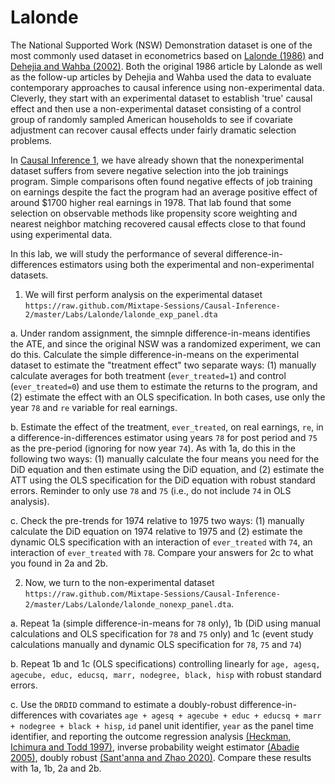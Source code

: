 # Lalonde

The National Supported Work (NSW) Demonstration dataset is one of the most commonly used dataset in econometrics based on [Lalonde (1986)](https://econpapers.repec.org/article/aeaaecrev/v_3a76_3ay_3a1986_3ai_3a4_3ap_3a604-20.htm) and [Dehejia and Wahba (2002)](https://www.uh.edu/~adkugler/Dehejia&Wahba.pdf). Both the original 1986 article by Lalonde as well as the follow-up articles by Dehejia and Wahba used the data to evaluate contemporary approaches to causal inference using non-experimental data. Cleverly, they start with an experimental dataset to establish 'true' causal effect and then use a non-experimental dataset consisting of a control group of randomly sampled American households to see if covariate adjustment can recover causal effects under fairly dramatic selection problems. 

In [Causal Inference 1](github.com/Mixtape-Sessions/Causal-Inference-1), we have already shown that the nonexperimental dataset suffers from severe negative selection into the job trainings program.  Simple comparisons often found negative effects of job training on earnings despite the fact the program had an average positive effect of around $1700 higher real earnings in 1978. That lab found that some selection on observable methods like propensity score weighting and nearest neighbor matching recovered causal effects close to that found using experimental data. 

In this lab, we will study the performance of several difference-in-differences estimators using both the experimental and non-experimental datasets. 

1. We will first perform analysis on the experimental dataset `https://raw.github.com/Mixtape-Sessions/Causal-Inference-2/master/Labs/Lalonde/lalonde_exp_panel.dta`

a. Under random assignment, the simnple difference-in-means identifies the ATE, and since the original NSW was a randomized experiment, we can do this.  Calculate the simple difference-in-means on the experimental dataset to estimate the "treatment effect" two separate ways: (1) manually calculate averages for both treatment (`ever_treated=1`) and control (`ever_treated=0`) and use them to estimate the returns to the program, and (2) estimate the effect with an OLS specification. In both cases, use only the year `78` and `re` variable for real earnings. 

b. Estimate the effect of the treatment, `ever_treated`, on real earnings, `re`, in a difference-in-differences estimator using years `78` for post period and `75` as the pre-period (ignoring for now year `74`). As with 1a, do this in the following two ways: (1) manually calculate the four means you need for the DiD equation and then estimate using the DiD equation, and (2) estimate the ATT using the OLS specification for the DiD equation with robust standard errors. Reminder to only use `78` and `75` (i.e., do not include `74` in OLS analysis). 

c. Check the pre-trends for 1974 relative to 1975 two ways: (1) manually calculate the DiD equation on 1974 relative to 1975 and (2) estimate the dynamic OLS specification with an interaction of `ever_treated` with `74`, an interaction of `ever_treated` with `78`.  Compare your answers for 2c to what you found in 2a and 2b. 

2. Now, we turn to the non-experimental dataset `https://raw.github.com/Mixtape-Sessions/Causal-Inference-2/master/Labs/Lalonde/lalonde_nonexp_panel.dta`. 

a. Repeat 1a (simple difference-in-means for `78` only), 1b (DiD using manual calculations and OLS specification for `78` and `75` only) and 1c (event study calculations manually and dynamic OLS specification for `78`, `75` and `74`)

b. Repeat 1b and 1c (OLS specifications) controlling linearly for `age, agesq, agecube, educ, educsq, marr, nodegree, black, hisp` with robust standard errors.

c. Use the `DRDID` command to estimate a doubly-robust difference-in-differences with covariates `age + agesq + agecube + educ + educsq + marr + nodegree + black + hisp`, `id` panel unit identifier, `year` as the panel time identifier, and reporting the outcome regression analysis [(Heckman, Ichimura and Todd 1997)](http://jenni.uchicago.edu/papers/Heckman_Ichimura-Todd_REStud_v64-4_1997.pdf), inverse probability weight estimator [(Abadie 2005)](https://academic.oup.com/restud/article-abstract/72/1/1/1581053?redirectedFrom=fulltext), doubly robust [(Sant'anna and Zhao 2020)](https://www.sciencedirect.com/science/article/abs/pii/S0304407620301901).  Compare these results with 1a, 1b, 2a and 2b. 